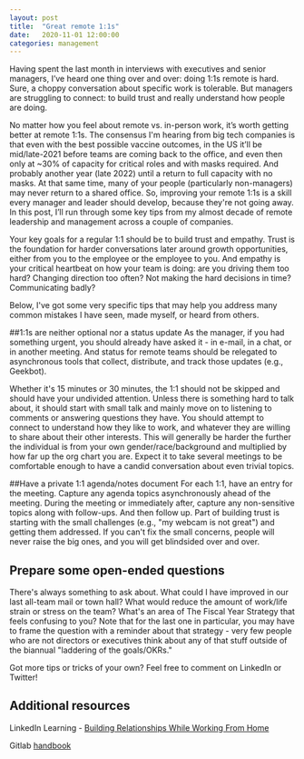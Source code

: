 ```yaml
---
layout: post
title:  "Great remote 1:1s"
date:   2020-11-01 12:00:00
categories: management 
---
```


Having spent the last month in interviews with executives and senior managers, I’ve heard one thing over and over: doing 1:1s remote is hard. Sure, a choppy conversation about specific work is tolerable. But managers are struggling to connect: to build trust and really understand how people are doing.

No matter how you feel about remote vs. in-person work, it’s worth getting better at remote 1:1s. The consensus I'm hearing from big tech companies is that even with the best possible vaccine outcomes, in the US it’ll be mid/late-2021 before teams are coming back to the office, and even then only at ~30% of capacity for critical roles and with masks required. And probably another year (late 2022) until a return to full capacity with no masks. At that same time, many of your people (particularly non-managers) may never return to a shared office. So, improving your remote 1:1s is a skill every manager and leader should develop, because they're not going away. In this post, I’ll run through some key tips from my almost decade of remote leadership and management across a couple of companies.

Your key goals for a regular 1:1 should be to build trust and empathy. Trust is the foundation for harder conversations later around growth opportunities, either from you to the employee or the employee to you. And empathy is your critical heartbeat on how your team is doing: are you driving them too hard? Changing direction too often? Not making the hard decisions in time? Communicating badly?

Below, I've got some very specific tips that may help you address many common mistakes I have seen, made myself, or heard from others.

##1:1s are neither optional nor a status update
As the manager, if you had something urgent, you should already have asked it - in e-mail, in a chat, or in another meeting. And status for remote teams should be relegated to asynchronous tools that collect, distribute, and track those updates (e.g., Geekbot).

Whether it's 15 minutes or 30 minutes, the 1:1 should not be skipped and should have your undivided attention. Unless there is something hard to talk about, it should start with small talk and mainly move on to listening to comments or answering questions they have. You should attempt to connect to understand how they like to work, and whatever they are willing to share about their other interests. This will generally be harder the further the individual is from your own gender/race/background and multiplied by how far up the org chart you are. Expect it to take several meetings to be comfortable enough to have a candid conversation about even trivial topics.

##Have a private 1:1 agenda/notes document
For each 1:1, have an entry for the meeting. Capture any agenda topics asynchronously ahead of the meeting. During the meeting or immediately after, capture any non-sensitive topics along with follow-ups. And then follow up. Part of building trust is starting with the small challenges (e.g., "my webcam is not great") and getting them addressed. If you can't fix the small concerns, people will never raise the big ones, and you will get blindsided over and over.

## Prepare some open-ended questions
There's always something to ask about. What could I have improved in our last all-team mail or town hall? What would reduce the amount of work/life strain or stress on the team? What's an area of The Fiscal Year Strategy that feels confusing to you? Note that for the last one in particular, you may have to frame the question with a reminder about that strategy - very few people who are not directors or executives think about any of that stuff outside of the biannual "laddering of the goals/OKRs."

Got more tips or tricks of your own? Feel free to comment on LinkedIn or Twitter!

## Additional resources
LinkedIn Learning - <a href="https://www.linkedin.com/learning/building-relationships-while-working-from-home/use-friendly-communication">Building Relationships While Working From Home</a> 

Gitlab <a href="https://about.gitlab.com/handbook/leadership/1-1/">handbook</a>

